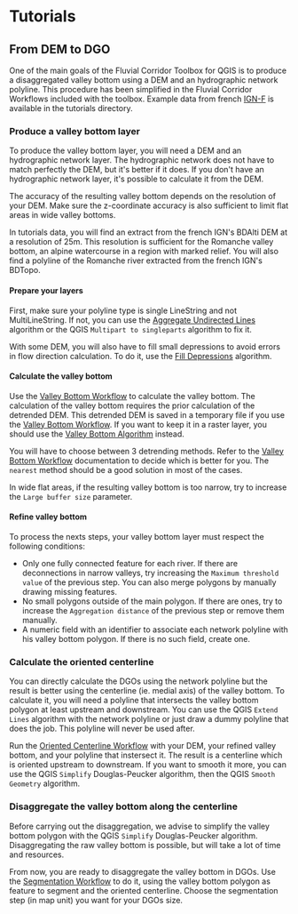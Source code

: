 # Tutorials

## From DEM to DGO

One of the main goals of the Fluvial Corridor Toolbox for QGIS is to produce a disaggregated valley bottom using a DEM and an hydrographic network polyline. This procedure has been simplified in the Fluvial Corridor Workflows included with the toolbox. 
Example data from french [IGN-F](https://geoservices.ign.fr/) is available in the tutorials directory. 

### Produce a valley bottom layer

To produce the valley bottom layer, you will need a DEM and an hydrographic network layer. The hydrographic network does not have to match perfectly the DEM, but it's better if it does. If you don't have an hydrographic network layer, it's possible to calculate it from the DEM. 

The accuracy of the resulting valley bottom depends on the resolution of your DEM. Make sure the z-coordinate accuracy is also sufficient to limit flat areas in wide valley bottoms.

In tutorials data, you will find an extract from the french IGN's BDAlti DEM at a resolution of 25m. This resolution is sufficient for the Romanche valley bottom, an alpine watercourse in a region with marked relief. You will also find a polyline of the Romanche river extracted from the french IGN's BDTopo. 

#### Prepare your layers

First, make sure your polyline type is single LineString and not MultiLineString. If not, you can use the [Aggregate Undirected Lines](../algorithms/hydrography/AggregateUndirectedLines/) algorithm or the QGIS ```Multipart to singleparts``` algorithm to fix it. 

With some DEM, you will also have to fill small depressions to avoid errors in flow direction calculation. To do it, use the [Fill Depressions](../algorithms/terrain/FillDepressions/) algorithm.

#### Calculate the valley bottom

Use the [Valley Bottom Workflow](../workflows/spatialcomponents/ValleyBottom/) to calculate the valley bottom.
The calculation of the valley bottom requires the prior calculation of the detrended DEM. This detrended DEM is saved in a temporary file if you use the [Valley Bottom Workflow](../workflows/spatialcomponents/ValleyBottom/). If you want to keep it in a raster layer, you should use the [Valley Bottom Algorithm](../algorithms/spatialcomponents/ValleyBottom/) instead.

You will have to choose between 3 detrending methods. Refer to the [Valley Bottom Workflow](../workflows/spatialcomponents/ValleyBottom/) documentation to decide which is better for you. The ```nearest``` method should be a good solution in most of the cases. 

In wide flat areas, if the resulting valley bottom is too narrow, try to increase the ```Large buffer size``` parameter. 

#### Refine valley bottom

To process the nexts steps, your valley bottom layer must respect the following conditions:

- Only one fully connected feature for each river. If there are deconnections in narrow valleys, try increasing the ```Maximum threshold value``` of the previous step. You can also merge polygons by manually drawing missing features. 
- No small polygons outside of the main polygon. If there are ones, try to increase the ```Aggregation distance``` of the previous step or remove them manually.
- A numeric field with an identifier to associate each network polyline with his valley bottom polygon. If there is no such field, create one. 

### Calculate the oriented centerline

You can directly calculate the DGOs using the network polyline but the result is better using the centerline (ie. medial axis) of the valley bottom. 
To calculate it, you will need a polyline that intersects the valley bottom polygon at least upstream and downstream. You can use the QGIS ```Extend Lines``` algorithm with the network polyline or just draw a dummy polyline that does the job. This polyline will never be used after. 

Run the [Oriented Centerline Workflow](../workflows/spatialcomponents/OrientedCenterline/) with your DEM, your refined valley bottom, and your polyline that instersect it. The result is a centerline which is oriented upstream to downstream. If you want to smooth it more, you can use the QGIS ```Simplify``` Douglas-Peucker algorithm, then the QGIS ```Smooth Geometry``` algorithm.

### Disaggregate the valley bottom along the centerline

Before carrying out the disaggregation, we advise to simplify the valley bottom polygon with the QGIS ```Simplify``` Douglas-Peucker algorithm. Disaggregating the raw valley bottom is possible, but will take a lot of time and resources. 

From now, you are ready to disaggregate the valley bottom in DGOs. Use the [Segmentation Workflow](../workflows/disaggregation/Segmentation/) to do it, using the valley bottom polygon as feature to segment and the oriented centerline. Choose the segmentation step (in map unit) you want for your DGOs size. 

